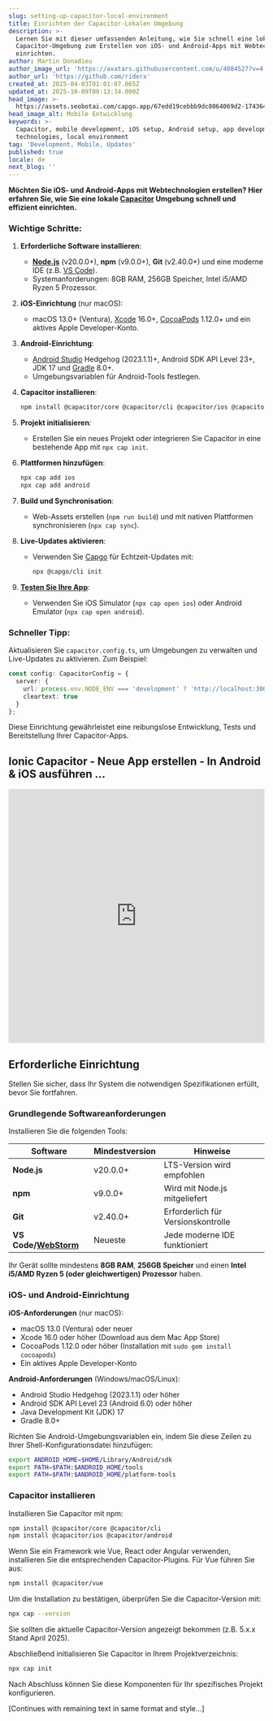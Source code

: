 ```yaml
---
slug: setting-up-capacitor-local-environment
title: Einrichten der Capacitor-Lokalen Umgebung
description: >-
  Lernen Sie mit dieser umfassenden Anleitung, wie Sie schnell eine lokale
  Capacitor-Umgebung zum Erstellen von iOS- und Android-Apps mit Webtechnologien
  einrichten.
author: Martin Donadieu
author_image_url: 'https://avatars.githubusercontent.com/u/4084527?v=4'
author_url: 'https://github.com/riderx'
created_at: 2025-04-03T01:01:07.065Z
updated_at: 2025-10-09T00:13:34.000Z
head_image: >-
  https://assets.seobotai.com/capgo.app/67edd19cebbb9dc8064069d2-1743642078509.jpg
head_image_alt: Mobile Entwicklung
keywords: >-
  Capacitor, mobile development, iOS setup, Android setup, app development, web
  technologies, local environment
tag: 'Development, Mobile, Updates'
published: true
locale: de
next_blog: ''
---
```

**Möchten Sie iOS- und Android-Apps mit Webtechnologien erstellen? Hier erfahren Sie, wie Sie eine lokale [Capacitor](https://capacitorjs.com/) Umgebung schnell und effizient einrichten.**

### Wichtige Schritte:

1. **Erforderliche Software installieren**:
    
    - **[Node.js](https://nodejs.org/en)** (v20.0.0+), **npm** (v9.0.0+), **Git** (v2.40.0+) und eine moderne IDE (z.B. [VS Code](https://code.visualstudio.com/)).
    - Systemanforderungen: 8GB RAM, 256GB Speicher, Intel i5/AMD Ryzen 5 Prozessor.
2. **iOS-Einrichtung** (nur macOS):
    
    - macOS 13.0+ (Ventura), [Xcode](https://developer.apple.com/xcode/) 16.0+, [CocoaPods](https://cocoapods.org/) 1.12.0+ und ein aktives Apple Developer-Konto.
3. **Android-Einrichtung**:
    
    - [Android Studio](https://developer.android.com/studio) Hedgehog (2023.1.1)+, Android SDK API Level 23+, JDK 17 und [Gradle](https://gradle.org/) 8.0+.
    - Umgebungsvariablen für Android-Tools festlegen.
4. **Capacitor installieren**:
    
    ```bash
    npm install @capacitor/core @capacitor/cli @capacitor/ios @capacitor/android
    ```
    
5. **Projekt initialisieren**:
    
    - Erstellen Sie ein neues Projekt oder integrieren Sie Capacitor in eine bestehende App mit `npx cap init`.
6. **Plattformen hinzufügen**:
    
    ```bash
    npx cap add ios
    npx cap add android
    ```
    
7. **Build und Synchronisation**:
    
    - Web-Assets erstellen (`npm run build`) und mit nativen Plattformen synchronisieren (`npx cap sync`).
8. **Live-Updates aktivieren**:
    
    - Verwenden Sie [Capgo](https://capgo.app/) für Echtzeit-Updates mit:
        
        ```bash
        npx @capgo/cli init
        ```
        
9. **[Testen Sie Ihre App](https://capgo.app/docs/plugin/debugging/)**:
    
    - Verwenden Sie iOS Simulator (`npx cap open ios`) oder Android Emulator (`npx cap open android`).

### Schneller Tipp:

Aktualisieren Sie `capacitor.config.ts`, um Umgebungen zu verwalten und Live-Updates zu aktivieren. Zum Beispiel:

```typescript
const config: CapacitorConfig = {
  server: {
    url: process.env.NODE_ENV === 'development' ? 'http://localhost:3000' : 'https://production-url.com',
    cleartext: true
  }
};
```

Diese Einrichtung gewährleistet eine reibungslose Entwicklung, Tests und Bereitstellung Ihrer Capacitor-Apps.

## Ionic Capacitor - Neue App erstellen - In Android & iOS ausführen ...

<iframe src="https://www.youtube.com/embed/krTN38Z-Ux4" aria-label="YouTube video player" frameborder="0" allow="accelerometer; autoplay; clipboard-write; encrypted-media; gyroscope; picture-in-picture; web-share" referrerpolicy="strict-origin-when-cross-origin" style="width: 100%; height: 500px;" allowfullscreen></iframe>

## Erforderliche Einrichtung

Stellen Sie sicher, dass Ihr System die notwendigen Spezifikationen erfüllt, bevor Sie fortfahren.

### Grundlegende Softwareanforderungen

Installieren Sie die folgenden Tools:

| Software | Mindestversion | Hinweise |
| --- | --- | --- |
| **Node.js** | v20.0.0+ | LTS-Version wird empfohlen |
| **npm** | v9.0.0+ | Wird mit Node.js mitgeliefert |
| **Git** | v2.40.0+ | Erforderlich für Versionskontrolle |
| **VS Code/[WebStorm](https://www.jetbrains.com/webstorm/)** | Neueste | Jede moderne IDE funktioniert |

Ihr Gerät sollte mindestens **8GB RAM**, **256GB Speicher** und einen **Intel i5/AMD Ryzen 5 (oder gleichwertigen) Prozessor** haben.

### iOS- und Android-Einrichtung

**iOS-Anforderungen** (nur macOS):

- macOS 13.0 (Ventura) oder neuer
- Xcode 16.0 oder höher (Download aus dem Mac App Store)
- CocoaPods 1.12.0 oder höher (Installation mit `sudo gem install cocoapods`)
- Ein aktives Apple Developer-Konto

**Android-Anforderungen** (Windows/macOS/Linux):

- Android Studio Hedgehog (2023.1.1) oder höher
- Android SDK API Level 23 (Android 6.0) oder höher
- Java Development Kit (JDK) 17
- Gradle 8.0+

Richten Sie Android-Umgebungsvariablen ein, indem Sie diese Zeilen zu Ihrer Shell-Konfigurationsdatei hinzufügen:

```bash
export ANDROID_HOME=$HOME/Library/Android/sdk
export PATH=$PATH:$ANDROID_HOME/tools
export PATH=$PATH:$ANDROID_HOME/platform-tools
```

### Capacitor installieren

Installieren Sie Capacitor mit npm:

```bash
npm install @capacitor/core @capacitor/cli
npm install @capacitor/ios @capacitor/android
```

Wenn Sie ein Framework wie Vue, React oder Angular verwenden, installieren Sie die entsprechenden Capacitor-Plugins. Für Vue führen Sie aus:

```bash
npm install @capacitor/vue
```

Um die Installation zu bestätigen, überprüfen Sie die Capacitor-Version mit:

```bash
npx cap --version
```

Sie sollten die aktuelle Capacitor-Version angezeigt bekommen (z.B. 5.x.x Stand April 2025).

Abschließend initialisieren Sie Capacitor in Ihrem Projektverzeichnis:

```bash
npx cap init
```

Nach Abschluss können Sie diese Komponenten für Ihr spezifisches Projekt konfigurieren.

[Continues with remaining text in same format and style...]
